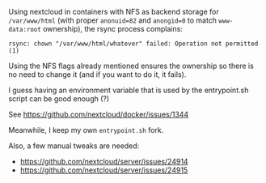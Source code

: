 Using nextcloud in containers with NFS as backend storage for `/var/www/html` (with proper `anonuid=82` and `anongid=0` to match `www-data:root` ownership), the rsync process complains:

```
rsync: chown "/var/www/html/whatever" failed: Operation not permitted (1)
```

Using the NFS flags already mentioned ensures the ownership so there is no need to change it (and if you want to do it, it fails).

I guess having an environment variable that is used by the entrypoint.sh script can be good enough (?)

See https://github.com/nextcloud/docker/issues/1344

Meanwhile, I keep my own `entrypoint.sh` fork.


Also, a few manual tweaks are needed:

* https://github.com/nextcloud/server/issues/24914
* https://github.com/nextcloud/server/issues/24915
